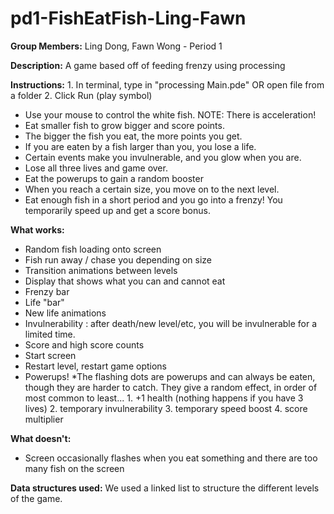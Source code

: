 pd1-FishEatFish-Ling-Fawn
=========================

**Group Members:** Ling Dong, Fawn Wong - Period 1

**Description:** 
A game based off of feeding frenzy using processing

**Instructions:**
	1. In terminal, type in "processing Main.pde" OR open file from a folder
	2. Click Run (play symbol)

* Use your mouse to control the white fish. NOTE: There is acceleration!
* Eat smaller fish to grow bigger and score points.
* The bigger the fish you eat, the more points you get.
* If you are eaten by a fish larger than you, you lose a life.
* Certain events make you invulnerable, and you glow when you are.
* Lose all three lives and game over.
* Eat the powerups to gain a random booster
* When you reach a certain size, you move on to the next level.
* Eat enough fish in a short period and you go into a frenzy! You temporarily speed up and get a score bonus.

**What works:**
* Random fish loading onto screen
* Fish run away / chase you depending on size
* Transition animations between levels
* Display that shows what you can and cannot eat
* Frenzy bar
* Life "bar"
* New life animations
* Invulnerability : after death/new level/etc, you will be invulnerable for a limited time. 
* Score and high score counts
* Start screen
* Restart level, restart game options
* Powerups!
	*The flashing dots are powerups and can always be eaten, though they are harder to catch. They give a random effect, in order of most common to least...
		1. +1 health (nothing happens if you have 3 lives)
		2. temporary invulnerability
		3. temporary speed boost
		4. score multiplier

**What doesn't:**
* Screen occasionally flashes when you eat something and there are too many fish on the screen

**Data structures used:**
We used a linked list to structure the different levels of the game.
